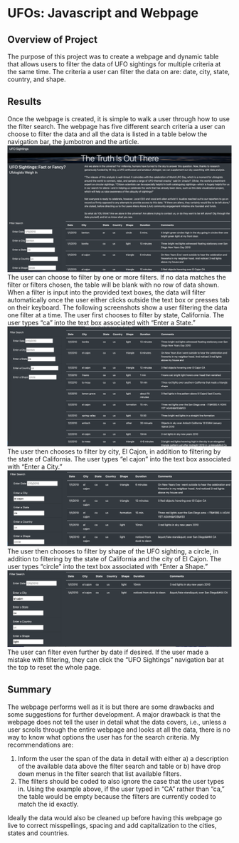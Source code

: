 # UFOs: Javascript and Webpage
## Overview of Project
The purpose of this project was to create a webpage and dynamic table that allows users to filter the data of UFO sightings for multiple criteria at the same time. The criteria a user can filter the data on are: date, city, state, country, and shape. 
## Results
Once the webpage is created, it is simple to walk a user through how to use the filter search. The webpage has five different search criteria a user can choose to filter the data and all the data is listed in a table below the navigation bar, the jumbotron and the article.
![This is an image](screenshots/Webpage.png) 
The user can choose to filter by one or more filters. If no data matches the filter or filters chosen, the table will be blank with no row of data shown. When a filter is input into the provided text boxes, the data will filter automatically once the user either clicks outside the text box or presses tab on their keyboard. The following screenshots show a user filtering the data one filter at a time. The user first chooses to filter by state, California. The user types “ca” into the text box associated with “Enter a State.”
![This is an image](screenshots/state.png) 
The user then chooses to filter by city, El Cajon, in addition to filtering by the state of California. The user types “el cajon” into the text box associated with “Enter a City.”
![This is an image](screenshots/city.png) 
The user then chooses to filter by shape of the UFO sighting, a circle, in addition to filtering by the state of California and the city of El Cajon. The user types “circle” into the text box associated with “Enter a Shape.”
![This is an image](screenshots/shape.png) 
The user can filter even further by date if desired. If the user made a mistake with filtering, they can click the “UFO Sightings” navigation bar at the top to reset the whole page. 
## Summary
The webpage performs well as it is but there are some drawbacks and some suggestions for further development. A major drawback is that the webpage does not tell the user in detail what the data covers, i.e., unless a user scrolls through the entire webpage and looks at all the data, there is no way to know what options the user has for the search criteria.
My recommendations are:
1)	Inform the user the span of the data in detail with either a) a description of the available data above the filter search and table or b) have drop down menus in the filter search that list available filters.
2)	The filters should be coded to also ignore the case that the user types in. Using the example above, if the user typed in “CA” rather than “ca,” the table would be empty because the filters are currently coded to match the id exactly.  

Ideally the data would also be cleaned up before having this webpage go live to correct misspellings, spacing and add capitalization to the cities, states and countries. 

